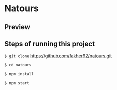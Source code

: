 # Natours

## Preview



## Steps of running this project
`$ git clone` https://github.com/fakher92/natours.git

```sh
$ cd natours
```
```sh
$ npm install
```

```sh
$ npm start
```
